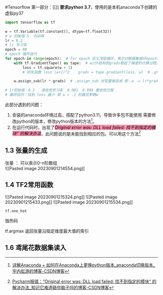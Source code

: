#Tensorflow 
第一部分：[[]]
**要求python 3.7**，使用的是本机anaconda下创建的虚拟py37



```python
import tensorflow as tf  
  
w = tf.Variable(tf.constant(5, dtype=tf.float32))  
# w 初始值 5  可训练  
lr = 0.2  
# lr 学习率  
epoch = 40  
# epoch 循环迭代  
for epoch in range(epoch):  # for epoch 定义顶层循环，表示对数据集循环epoch次，此例数据集数据仅有1个w,初始化时候constant赋值为5，循环40次迭代。  
    with tf.GradientTape() as tape:  # with结构到grads框起了梯度的计算过程。  
        loss = tf.square(w + 1)  
        # 损失函数 loss (w+1)^2    grads = tape.gradient(loss, w)  # .gradient函数告知谁对谁求导  
  
    w.assign_sub(lr * grads)  # .assign_sub 对变量做自减 即：w -= lr*grads 即 w = w - lr*grads    print("After %s epoch,w is %f,loss is %f" % (epoch, w.numpy(), loss))  
  
# lr初始值：0.2   请自改学习率  0.001  0.999 看收敛过程  
# 最终目的：找到 loss 最小 即 w = -1 的最优参数w
```

此部分遇到的问题：
1. 安装的anaconda环境过高，搭配了python3.11，导致许多包不能使用
   需要修改python的版本，修改python版本的方法[^1]。
2. 在运行代码时，出现了<mark style="background: #FF5582A6;">*Original error was: DLL load failed: 找不到指定的模块“ 的解决办法*</mark>，此问题说的是未能找到相应的包。可以用这个方法[^2]


[^1]:[详解Anaconda + 如何在Anaconda上更换python版本_anaconda切换版本_宇内虹游的博客-CSDN博客](https://blog.csdn.net/weixin_39278265/article/details/82982937)

[^2]:[Pycharm报错：“Original error was: DLL load failed: 找不到指定的模块“ 的解决办法_知识它难道硌你脑子吗的博客-CSDN博客](https://blog.csdn.net/weixin_40293250/article/details/114586887)


## 1.3 张量的生成

张量 ： 可以表示0-n阶数组   
![[Pasted image 20230901214554.png]]

## 1.4 TF2常用函数

![[Pasted image 20230901215324.png]]
![[Pasted image 20230901215433.png]]
![[Pasted image 20230901215534.png]]



	tf.one_hot
独热码

tf.argmax
返回张量沿指定维度最大值的索引

## 1.6 鸢尾花数据集读入

